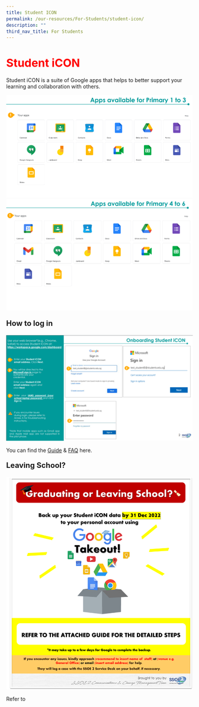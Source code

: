 ```yaml
---
title: Student ICON
permalink: /our-resources/For-Students/student-icon/
description: ""
third_nav_title: For Students
---
```

<h1 style=color:red;font-size:30px>Student iCON</h1>

Student iCON is a suite of Google apps that helps to better support your learning and collaboration with others.

![](/images/Annotation%202022-10-25%20145408.png)
![](/images/Annotation12.png)

<p style=font-size:20px><strong>How to log in</strong></p>

![](/images/Annotation123.png)

You can find the [Guide](/files/Student-iCON-Onboarding-Guide2.pdf) & [FAQ](/files/FAQs2.pdf) here.

<p style=font-size:20px><strong>Leaving School?</strong></p>

![](/images/Picture4.png)

Refer to 
